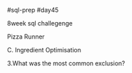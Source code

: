 #sql-prep
#day45

8week sql challegenge

Pizza Runner

C. Ingredient Optimisation

3.What was the most common exclusion?